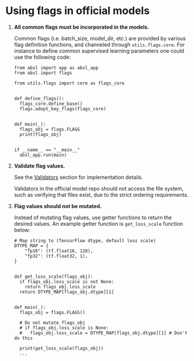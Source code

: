 # Using flags in official models

1. **All common flags must be incorporated in the models.**

   Common flags (i.e. batch_size, model_dir, etc.) are provided by various flag definition functions,
   and channeled through `utils.flags.core`. For instance to define common supervised
   learning parameters one could use the following code:

   ```$xslt
   from absl import app as absl_app
   from absl import flags

   from utils.flags import core as flags_core


   def define_flags():
     flags_core.define_base()
     flags.adopt_key_flags(flags_core)


   def main(_):
     flags_obj = flags.FLAGS
     print(flags_obj)


   if __name__ == "__main__"
     absl_app.run(main)
   ```
2. **Validate flag values.**

   See the [Validators](#validators) section for implementation details.

   Validators in the official model repo should not access the file system, such as verifying
   that files exist, due to the strict ordering requirements.

3. **Flag values should not be mutated.**

   Instead of mutating flag values, use getter functions to return the desired values. An example
   getter function is `get_loss_scale` function below:

   ```
   # Map string to (TensorFlow dtype, default loss scale)
   DTYPE_MAP = {
       "fp16": (tf.float16, 128),
       "fp32": (tf.float32, 1),
   }


   def get_loss_scale(flags_obj):
     if flags_obj.loss_scale is not None:
       return flags_obj.loss_scale
     return DTYPE_MAP[flags_obj.dtype][1]


   def main(_):
     flags_obj = flags.FLAGS()

     # Do not mutate flags_obj
     # if flags_obj.loss_scale is None:
     #   flags_obj.loss_scale = DTYPE_MAP[flags_obj.dtype][1] # Don't do this

     print(get_loss_scale(flags_obj))
     ...
   ```